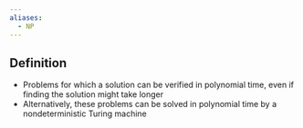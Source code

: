 ```yaml
---
aliases:
  - NP
---
```


## Definition

- Problems for which a solution can be verified in polynomial time, even if finding the solution might take longer
- Alternatively, these problems can be solved in polynomial time by a nondeterministic Turing machine
